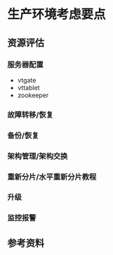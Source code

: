 # 生产环境考虑要点
## 资源评估
### 服务器配置
- vtgate
- vttablet
- zookeeper
### 故障转移/恢复
### 备份/恢复
### 架构管理/架构交换
### 重新分片/水平重新分片教程
### 升级
### 监控报警
## 参考资料
